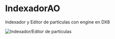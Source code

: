 # IndexadorAO
Indexador y Editor de partículas con engine en DX8

![Indexador/Editor de particulas](https://i.imgur.com/HdasbSu.png)

